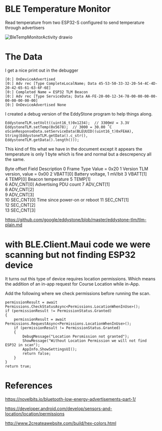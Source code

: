 # BLE Temperature Monitor 

Read temperature from two ESP32-S configured to send temperature through advertisers 

![BleTempMonitorActivity drawio](https://github.com/user-attachments/assets/1bb67647-aff7-4585-ac7c-845b152fb08c)



# The Data 

I get a nice print out in the debugger 

    [0:] OnDeviceAdvertised
    [0:] Adv rec [Type CompleteLocalName; Data 45-53-50-33-32-20-54-4C-4D-20-42-65-61-63-6F-6E]
    [0:] Completed Name = ESP32 TLM Beacon
    [0:] Adv rec [Type ServiceData; Data AA-FE-20-00-12-34-78-00-00-00-00-00-00-00-00-00]
    [0:] OnDeviceAdvertised None

I created a debug version of the EddyStone program to help things along. 

    EddystoneTLM.setVolt((uint16_t)0x1234);  // 3300mV = 3.3V
    EddystoneTLM.setTemp(0x5678);  // 3000 = 30.00 ˚C
    oScanResponseData.setServiceData(BLEUUID((uint16_t)0xFEAA), String(EddystoneTLM.getData().c_str(), EddystoneTLM.getData().length()));

This kind of fits what we have in the document except it appears the temperature is only 1 byte which is fine and normal but a descrepency all the same. 

Byte offset 	Field 	Description
0 	Frame Type 	Value = 0x20
1 	Version 	TLM version, value = 0x00
2 	VBATT[0] 	Battery voltage, 1 mV/bit
3 	VBATT[1] 	
4 	TEMP[0] 	Beacon temperature
5 	TEMP[1] 	
6 	ADV_CNT[0] 	Advertising PDU count
7 	ADV_CNT[1] 	
8 	ADV_CNT[2] 	
9 	ADV_CNT[3] 	
10 	SEC_CNT[0] 	Time since power-on or reboot
11 	SEC_CNT[1] 	
12 	SEC_CNT[2] 	
13 	SEC_CNT[3] 	



https://github.com/google/eddystone/blob/master/eddystone-tlm/tlm-plain.md


# with BLE.Client.Maui code we were scanning but not finding ESP32 device 

It turns out this type of device requires location permissions. Which means the addition of an in-app request for Course Location while in-App. 

Add the following where we check permissions before running the scan. 

    permissionResult = await Permissions.CheckStatusAsync<Permissions.LocationWhenInUse>();
    if (permissionResult != PermissionStatus.Granted)
    {
        permissionResult = await Permissions.RequestAsync<Permissions.LocationWhenInUse>();
        if (permissionResult != PermissionStatus.Granted)
        {
            DebugMessage("Location Persmission not granted");
            ShowMessage("Without Location Permission we will not find ESP32 in scan");
            AppInfo.ShowSettingsUI();
            return false;
        }
    }
    return true;


# References 

https://novelbits.io/bluetooth-low-energy-advertisements-part-1/

https://developer.android.com/develop/sensors-and-location/location/permissions

http://www.2createawebsite.com/build/hex-colors.html
